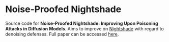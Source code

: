 # Noise-Proofed Nightshade

Source code for **Noise-Proofed Nightshade: Improving Upon Poisoning Attacks in Diffusion Models**. Aims to improve on [Nightshade](https://nightshade.cs.uchicago.edu/whatis.html) with regard to denoising defenses. Full paper can be accessed [here](https://drive.google.com/file/d/1dAKlPBbS7pwFz8kOmzzOwQJ1t6IdCqQM/view).
